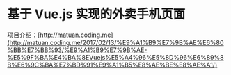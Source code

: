 # 基于 Vue.js 实现的外卖手机页面

项目介绍：[http://matuan.coding.me](http://matuan.coding.me/2017/02/13/%E9%A1%B9%E7%9B%AE%E6%80%BB%E7%BB%93/%E9%A1%B9%E7%9B%AE-%E5%9F%BA%E4%BA%8EVuejs%E5%A4%96%E5%8D%96%E6%89%8B%E6%9C%BA%E7%BD%91%E9%A1%B5%E8%AE%BE%E8%AE%A1/)

